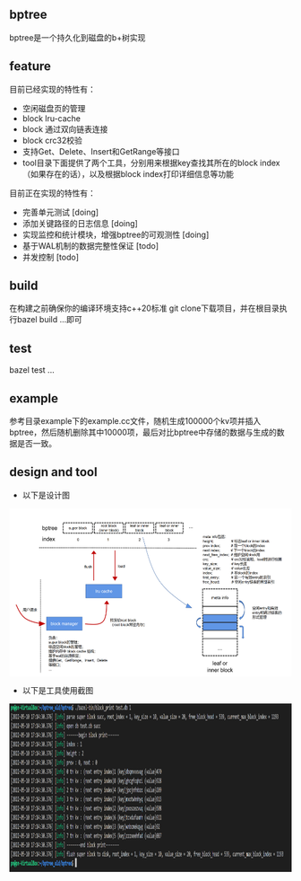 ## bptree ##
bptree是一个持久化到磁盘的b+树实现

## feature ##
目前已经实现的特性有：
* 空闲磁盘页的管理
* block lru-cache
* block 通过双向链表连接
* block crc32校验
* 支持Get、Delete、Insert和GetRange等接口
* tool目录下面提供了两个工具，分别用来根据key查找其所在的block index（如果存在的话），以及根据block index打印详细信息等功能

目前正在实现的特性有：
* 完善单元测试 [doing]
* 添加关键路径的日志信息 [doing]
* 实现监控和统计模块，增强bptree的可观测性 [doing]
* 基于WAL机制的数据完整性保证 [todo]
* 并发控制 [todo]

## build ##
在构建之前确保你的编译环境支持c++20标准
git clone下载项目，并在根目录执行bazel build ...即可

## test ##
bazel test ...

## example ##
参考目录example下的example.cc文件，随机生成100000个kv项并插入bptree，然后随机删除其中10000项，最后对比bptree中存储的数据与生成的数据是否一致。

## design and tool ##
* 以下是设计图

<img src="https://github.com/chloro-pn/bptree/blob/master/png/arch.PNG" width = 600 height = 300 alt="" align = center />


* 以下是工具使用截图

<img src="https://github.com/chloro-pn/bptree/blob/master/png/tool.PNG" width = 600 height = 300 alt="" align = center />
